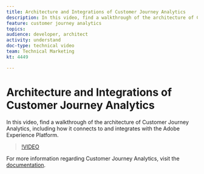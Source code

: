 ```yaml
---
title: Architecture and Integrations of Customer Journey Analytics
description: In this video, find a walkthrough of the architecture of Customer Journey Analytics, including how it connects to and integrates with the Adobe Experience Platform.
feature: customer journey analytics
topics: 
audience: developer, architect
activity: understand
doc-type: technical video
team: Technical Marketing
kt: 4449

---
```


# Architecture and Integrations of Customer Journey Analytics

In this video, find a walkthrough of the architecture of Customer Journey Analytics, including how it connects to and integrates with the Adobe Experience Platform.

>[!VIDEO](https://video.tv.adobe.com/v/32483/?quality=12)

For more information regarding Customer Journey Analytics, visit the [documentation](https://docs.adobe.com/content/help/en/analytics-platform/using/cja-landing.html).
